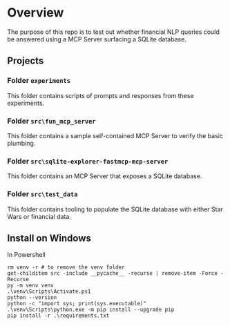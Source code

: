 # Overview

The purpose of this repo is to test out whether financial NLP queries could be answered using a MCP Server surfacing a SQLite database.

## Projects

### Folder `experiments`

This folder contains scripts of prompts and responses from these experiments.

### Folder `src\fun_mcp_server`

This folder contains a sample self-contained MCP Server to verify the basic plumbing.

### Folder `src\sqlite-explorer-fastmcp-mcp-server`

This folder contains an MCP Server that exposes a SQLite database.

### Folder `src\test_data`

This folder contains tooling to populate the SQLite database with either Star Wars or financial data.

## Install on Windows

In Powershell
```
rm venv -r # to remove the venv folder
get-childitem src -include __pycache__ -recurse | remove-item -Force -Recurse
py -m venv venv
.\venv\Scripts\Activate.ps1
python --version
python -c "import sys; print(sys.executable)"
.\venv\Scripts\python.exe -m pip install --upgrade pip
pip install -r .\requirements.txt
```
